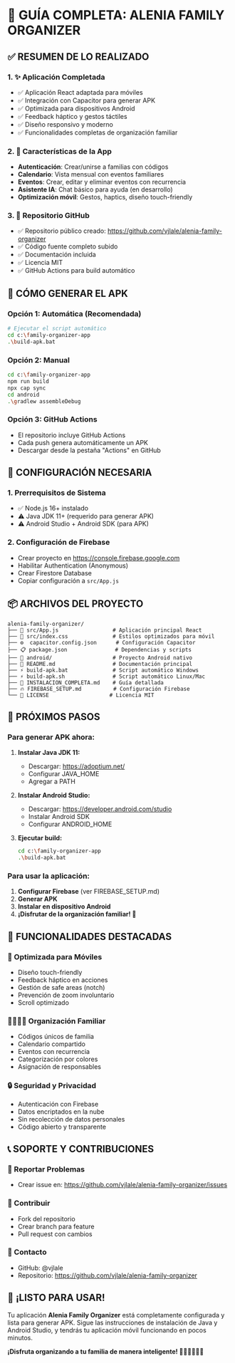 # 🎉 GUÍA COMPLETA: ALENIA FAMILY ORGANIZER

## ✅ RESUMEN DE LO REALIZADO

### 1. ✨ Aplicación Completada
- ✅ Aplicación React adaptada para móviles
- ✅ Integración con Capacitor para generar APK
- ✅ Optimizada para dispositivos Android
- ✅ Feedback háptico y gestos táctiles
- ✅ Diseño responsivo y moderno
- ✅ Funcionalidades completas de organización familiar

### 2. 📱 Características de la App
- **Autenticación**: Crear/unirse a familias con códigos
- **Calendario**: Vista mensual con eventos familiares
- **Eventos**: Crear, editar y eliminar eventos con recurrencia
- **Asistente IA**: Chat básico para ayuda (en desarrollo)
- **Optimización móvil**: Gestos, haptics, diseño touch-friendly

### 3. 🚀 Repositorio GitHub
- ✅ Repositorio público creado: https://github.com/vjlale/alenia-family-organizer
- ✅ Código fuente completo subido
- ✅ Documentación incluida
- ✅ Licencia MIT
- ✅ GitHub Actions para build automático

## 📲 CÓMO GENERAR EL APK

### Opción 1: Automática (Recomendada)
```bash
# Ejecutar el script automático
cd c:\family-organizer-app
.\build-apk.bat
```

### Opción 2: Manual
```bash
cd c:\family-organizer-app
npm run build
npx cap sync
cd android
.\gradlew assembleDebug
```

### Opción 3: GitHub Actions
- El repositorio incluye GitHub Actions
- Cada push genera automáticamente un APK
- Descargar desde la pestaña "Actions" en GitHub

## 🔧 CONFIGURACIÓN NECESARIA

### 1. Prerrequisitos de Sistema
- ✅ Node.js 16+ instalado
- ⚠️  Java JDK 11+ (requerido para generar APK)
- ⚠️  Android Studio + Android SDK (para APK)

### 2. Configuración de Firebase
- Crear proyecto en https://console.firebase.google.com
- Habilitar Authentication (Anonymous)
- Crear Firestore Database
- Copiar configuración a `src/App.js`

## 📦 ARCHIVOS DEL PROYECTO

```
alenia-family-organizer/
├── 📱 src/App.js                 # Aplicación principal React
├── 🎨 src/index.css              # Estilos optimizados para móvil
├── ⚙️  capacitor.config.json      # Configuración Capacitor
├── 📋 package.json               # Dependencias y scripts
├── 🤖 android/                   # Proyecto Android nativo
├── 📝 README.md                  # Documentación principal
├── ⚡ build-apk.bat              # Script automático Windows
├── ⚡ build-apk.sh               # Script automático Linux/Mac
├── 📖 INSTALACION_COMPLETA.md    # Guía detallada
├── 🔥 FIREBASE_SETUP.md          # Configuración Firebase
└── 📄 LICENSE                   # Licencia MIT
```

## 🎯 PRÓXIMOS PASOS

### Para generar APK ahora:
1. **Instalar Java JDK 11:**
   - Descargar: https://adoptium.net/
   - Configurar JAVA_HOME
   - Agregar a PATH

2. **Instalar Android Studio:**
   - Descargar: https://developer.android.com/studio
   - Instalar Android SDK
   - Configurar ANDROID_HOME

3. **Ejecutar build:**
   ```bash
   cd c:\family-organizer-app
   .\build-apk.bat
   ```

### Para usar la aplicación:
1. **Configurar Firebase** (ver FIREBASE_SETUP.md)
2. **Generar APK**
3. **Instalar en dispositivo Android**
4. **¡Disfrutar de la organización familiar! 🎉**

## 🌟 FUNCIONALIDADES DESTACADAS

### 📱 Optimizada para Móviles
- Diseño touch-friendly
- Feedback háptico en acciones
- Gestión de safe areas (notch)
- Prevención de zoom involuntario
- Scroll optimizado

### 👨‍👩‍👧‍👦 Organización Familiar
- Códigos únicos de familia
- Calendario compartido
- Eventos con recurrencia
- Categorización por colores
- Asignación de responsables

### 🔒 Seguridad y Privacidad
- Autenticación con Firebase
- Datos encriptados en la nube
- Sin recolección de datos personales
- Código abierto y transparente

## 📞 SOPORTE Y CONTRIBUCIONES

### 🐛 Reportar Problemas
- Crear issue en: https://github.com/vjlale/alenia-family-organizer/issues

### 🤝 Contribuir
- Fork del repositorio
- Crear branch para feature
- Pull request con cambios

### 📧 Contacto
- GitHub: @vjlale
- Repositorio: https://github.com/vjlale/alenia-family-organizer

## 🎊 ¡LISTO PARA USAR!

Tu aplicación **Alenia Family Organizer** está completamente configurada y lista para generar APK. Sigue las instrucciones de instalación de Java y Android Studio, y tendrás tu aplicación móvil funcionando en pocos minutos.

**¡Disfruta organizando a tu familia de manera inteligente! 📱👨‍👩‍👧‍👦✨**

